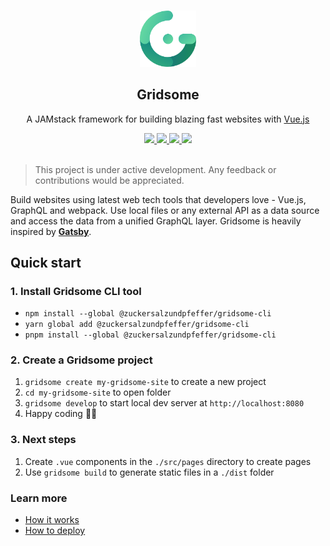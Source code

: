 <p align="center">
  <br>
  <a href="https://www.gridsome.org">
    <img src="https://raw.githubusercontent.com/gridsome/gridsome/master/.github/assets/logo.png" width="90"/>
  </a>
</p>

<h2 align="center">Gridsome</h2>

<p align="center">
  A JAMstack framework for building blazing fast websites with <a href="https://vuejs.org">Vue.js</a>
</p>

<p align="center">
  <a title="Downloads" href="https://www.npmjs.com/package/gridsome">
    <img src="https://img.shields.io/npm/dm/gridsome.svg?style=flat-square">
  </a>
  <a title="Current version" href="https://www.npmjs.com/package/gridsome">
    <img src="https://img.shields.io/npm/v/gridsome.svg?style=flat-square">
  </a>
  <a title="MIT License" href="LICENSE">
    <img src="https://img.shields.io/github/license/gridsome/gridsome.svg?style=flat-square">
  </a>
  <a title="Follow on Twitter" href="https://twitter.com/gridsome">
    <img src="https://img.shields.io/twitter/follow/gridsome.svg?style=social&label=Follow">
  </a>
  <br>
  <br>
</p>

> This project is under active development. Any feedback or contributions would be appreciated.

Build websites using latest web tech tools that developers love - Vue.js, GraphQL and webpack. Use local files or any external API as a data source and access the data from a unified GraphQL layer. Gridsome is heavily inspired by **[Gatsby](https://gatsbyjs.org)**.

## Quick start

### 1. Install Gridsome CLI tool

- `npm install --global @zuckersalzundpfeffer/gridsome-cli`
- `yarn global add @zuckersalzundpfeffer/gridsome-cli`
- `pnpm install --global @zuckersalzundpfeffer/gridsome-cli`

### 2. Create a Gridsome project

1. `gridsome create my-gridsome-site` to create a new project </li>
2. `cd my-gridsome-site` to open folder
3. `gridsome develop` to start local dev server at `http://localhost:8080`
4. Happy coding 🎉🙌

### 3. Next steps

1. Create `.vue` components in the `./src/pages` directory to create pages
2. Use `gridsome build` to generate static files in a `./dist` folder

### Learn more

- [How it works](https://gridsome.org/docs/how-it-works)
- [How to deploy](https://gridsome.org/docs/deployment)
